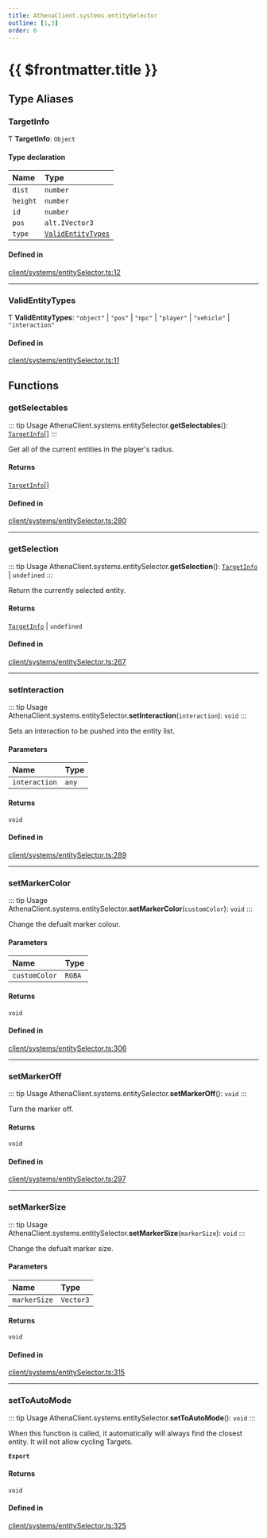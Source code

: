 ```yaml
---
title: AthenaClient.systems.entitySelector
outline: [1,3]
order: 0
---
```


# {{ $frontmatter.title }}


## Type Aliases

### TargetInfo

Ƭ **TargetInfo**: `Object`

#### Type declaration

| Name | Type |
| :------ | :------ |
| `dist` | `number` |
| `height` | `number` |
| `id` | `number` |
| `pos` | `alt.IVector3` |
| `type` | [`ValidEntityTypes`](client_systems_entitySelector.md#ValidEntityTypes) |

#### Defined in

[client/systems/entitySelector.ts:12](https://github.com/Stuyk/altv-athena/blob/8d130a5/src/core/client/systems/entitySelector.ts#L12)

___

### ValidEntityTypes

Ƭ **ValidEntityTypes**: ``"object"`` \| ``"pos"`` \| ``"npc"`` \| ``"player"`` \| ``"vehicle"`` \| ``"interaction"``

#### Defined in

[client/systems/entitySelector.ts:11](https://github.com/Stuyk/altv-athena/blob/8d130a5/src/core/client/systems/entitySelector.ts#L11)

## Functions

### getSelectables

::: tip Usage
AthenaClient.systems.entitySelector.**getSelectables**(): [`TargetInfo`](client_systems_entitySelector.md#TargetInfo)[]
:::

Get all of the current entities in the player's radius.

#### Returns

[`TargetInfo`](client_systems_entitySelector.md#TargetInfo)[]

#### Defined in

[client/systems/entitySelector.ts:280](https://github.com/Stuyk/altv-athena/blob/8d130a5/src/core/client/systems/entitySelector.ts#L280)

___

### getSelection

::: tip Usage
AthenaClient.systems.entitySelector.**getSelection**(): [`TargetInfo`](client_systems_entitySelector.md#TargetInfo) \| `undefined`
:::

Return the currently selected entity.

#### Returns

[`TargetInfo`](client_systems_entitySelector.md#TargetInfo) \| `undefined`

#### Defined in

[client/systems/entitySelector.ts:267](https://github.com/Stuyk/altv-athena/blob/8d130a5/src/core/client/systems/entitySelector.ts#L267)

___

### setInteraction

::: tip Usage
AthenaClient.systems.entitySelector.**setInteraction**(`interaction`): `void`
:::

Sets an interaction to be pushed into the entity list.

#### Parameters

| Name | Type |
| :------ | :------ |
| `interaction` | `any` |

#### Returns

`void`

#### Defined in

[client/systems/entitySelector.ts:289](https://github.com/Stuyk/altv-athena/blob/8d130a5/src/core/client/systems/entitySelector.ts#L289)

___

### setMarkerColor

::: tip Usage
AthenaClient.systems.entitySelector.**setMarkerColor**(`customColor`): `void`
:::

Change the defualt marker colour.

#### Parameters

| Name | Type |
| :------ | :------ |
| `customColor` | `RGBA` |

#### Returns

`void`

#### Defined in

[client/systems/entitySelector.ts:306](https://github.com/Stuyk/altv-athena/blob/8d130a5/src/core/client/systems/entitySelector.ts#L306)

___

### setMarkerOff

::: tip Usage
AthenaClient.systems.entitySelector.**setMarkerOff**(): `void`
:::

Turn the marker off.

#### Returns

`void`

#### Defined in

[client/systems/entitySelector.ts:297](https://github.com/Stuyk/altv-athena/blob/8d130a5/src/core/client/systems/entitySelector.ts#L297)

___

### setMarkerSize

::: tip Usage
AthenaClient.systems.entitySelector.**setMarkerSize**(`markerSize`): `void`
:::

Change the defualt marker size.

#### Parameters

| Name | Type |
| :------ | :------ |
| `markerSize` | `Vector3` |

#### Returns

`void`

#### Defined in

[client/systems/entitySelector.ts:315](https://github.com/Stuyk/altv-athena/blob/8d130a5/src/core/client/systems/entitySelector.ts#L315)

___

### setToAutoMode

::: tip Usage
AthenaClient.systems.entitySelector.**setToAutoMode**(): `void`
:::

When this function is called, it automatically will always
find the closest entity. It will not allow cycling Targets.

**`Export`**

#### Returns

`void`

#### Defined in

[client/systems/entitySelector.ts:325](https://github.com/Stuyk/altv-athena/blob/8d130a5/src/core/client/systems/entitySelector.ts#L325)
